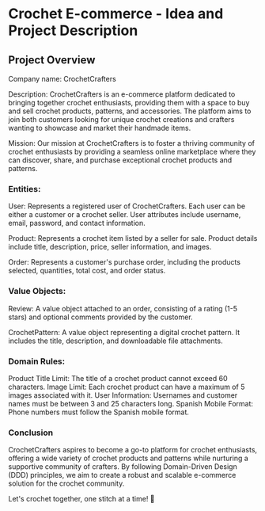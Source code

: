 # Crochet E-commerce - Idea and Project Description

## Project Overview

Company name: CrochetCrafters

Description: CrochetCrafters is an e-commerce platform dedicated to bringing together crochet enthusiasts, providing them with a space to buy and sell crochet products, patterns, and accessories. The platform aims to join both customers looking for unique crochet creations and crafters wanting to showcase and market their handmade items.

Mission: Our mission at CrochetCrafters is to foster a thriving community of crochet enthusiasts by providing a seamless online marketplace where they can discover, share, and purchase exceptional crochet products and patterns.

### Entities:

User: Represents a registered user of CrochetCrafters. Each user can be either a customer or a crochet seller. User attributes include username, email, password, and contact information.

Product: Represents a crochet item listed by a seller for sale. Product details include title, description, price, seller information, and images.

Order: Represents a customer's purchase order, including the products selected, quantities, total cost, and order status.

### Value Objects:

Review: A value object attached to an order, consisting of a rating (1-5 stars) and optional comments provided by the customer.

CrochetPattern: A value object representing a digital crochet pattern. It includes the title, description, and downloadable file attachments.

### Domain Rules:

Product Title Limit: The title of a crochet product cannot exceed 60 characters.
Image Limit: Each crochet product can have a maximum of 5 images associated with it.
User Information: Usernames and customer names must be between 3 and 25 characters long.
Spanish Mobile Format: Phone numbers must follow the Spanish mobile format.

### Conclusion

CrochetCrafters aspires to become a go-to platform for crochet enthusiasts, offering a wide variety of crochet products and patterns while nurturing a supportive community of crafters. By following Domain-Driven Design (DDD) principles, we aim to create a robust and scalable e-commerce solution for the crochet community.

Let's crochet together, one stitch at a time! 🧶
